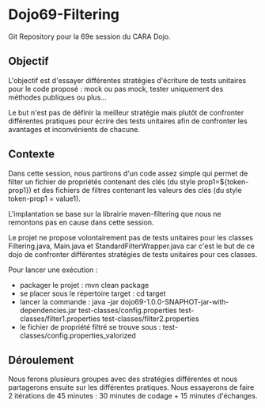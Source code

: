 Dojo69-Filtering
================

Git Repository pour la 69e session du CARA Dojo.

## Objectif ##
L'objectif est d'essayer différentes stratégies d'écriture de tests unitaires pour le code proposé : mock ou pas mock, tester uniquement des méthodes publiques ou plus...

Le but n'est pas de définir la meilleur stratégie mais plutôt de confronter différentes pratiques pour écrire des tests unitaires afin de confronter les avantages et inconvénients de chacune.

## Contexte ##
Dans cette session, nous partirons d'un code assez simple qui permet de filter un fichier de propriétés contenant des clés (du style prop1=${token-prop1}) et des fichiers de filtres contenant les valeurs des clés (du style token-prop1 = value1). 

L'implantation se base sur la librairie maven-filtering que nous ne remontons pas en cause dans cette session.

Le projet ne propose volontairement pas de tests unitaires pour les classes Filtering.java, Main.java et StandardFilterWrapper.java car c'est le but de ce dojo de confronter différentes stratégies de tests unitaires pour ces classes.

Pour lancer une exécution :

- packager le projet : mvn clean package
- se placer sous le répertoire target : cd target
- lancer la commande : java -jar dojo69-1.0.0-SNAPHOT-jar-with-dependencies.jar test-classes/config.properties test-classes/filter1.properties test-classes/filter2.properties
- le fichier de propriété filtré se trouve sous : test-classes/config.properties_valorized


## Déroulement ##
Nous ferons plusieurs groupes avec des stratégies différentes et nous partagerons ensuite sur les différentes pratiques. Nous essayerons de faire 2 itérations de 45 minutes : 30 minutes de codage + 15 minutes d'échanges.
 
